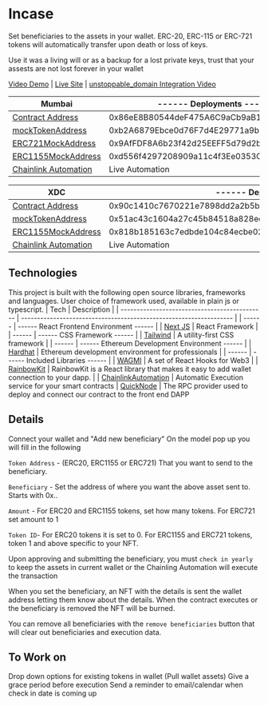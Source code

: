 # Incase

Set beneficiaries to the assets in your wallet.  ERC-20, ERC-115 or ERC-721 tokens will automatically transfer upon death or loss of keys.

Use it was a living will or as a backup for a lost private keys, trust that your assests are not lost forever in your wallet

 [Video Demo](https://youtu.be/gJIGsA7b-E0) | 
 [Live Site](https://incase.vercel.app) | 
 [unstoppable_domain Integration Video](https://youtu.be/YaGbmwwjc3E)

 | Mumbai | ------ Deployments ------ |
 | --------------------------------------------- | ------------------------------------------------------------------ |
 | [Contract Address](https://mumbai.polygonscan.com/address/0x86eE8B80544deF475A6C9aCb9aB14630a9580AD5) | 0x86eE8B80544deF475A6C9aCb9aB14630a9580AD5 |
 | [mockTokenAddress](https://mumbai.polygonscan.com/address/0xb2A6879Ebce0d76F7d4E29771a9b4035f165d74d#writeContract) | 0xb2A6879Ebce0d76F7d4E29771a9b4035f165d74d |
 | [ERC721MockAddress](https://mumbai.polygonscan.com/address/0x9AfFDF8A6b23f42d25EEFF5d79d2b3DEf5092D0E#writeContract) | 0x9AfFDF8A6b23f42d25EEFF5d79d2b3DEf5092D0E |
 | [ERC1155MockAddress](https://mumbai.polygonscan.com/address/0xd556f4297208909a11c4f3Ee0353C06211B0d040#writeContract) | 0xd556f4297208909a11c4f3Ee0353C06211B0d040 |
 | [Chainlink Automation](https://automation.chain.link/mumbai/83612179419742895942894754336124772009671274433691093920740323009965453050319) | Live Automation |


  | XDC | ------ Deployments ------ |
 | --------------------------------------------- | ------------------------------------------------------------------ |
 | [Contract Address](https://explorer.apothem.network/txs/0x90c1410c7670221e7898dd2a2b5b18cde9ccdf819b35d110ad44938b4cc19e3d) | 0x90c1410c7670221e7898dd2a2b5b18cde9ccdf819b35d110ad44938b4cc19e3d |
 | [mockTokenAddress](https://explorer.apothem.network/txs/0x51ac43c1604a27c45b84518a828ec33d63aa3883dd0a71da1643e66014885947#overview) | 0x51ac43c1604a27c45b84518a828ec33d63aa3883dd0a71da1643e66014885947 |
 | [ERC1155MockAddress](https://explorer.apothem.network/txs/0x818b185163c7edbde104c84ecbe02191dcb90d1d123ac3cbd5afe853cae9cbc1#overview) | 0x818b185163c7edbde104c84ecbe02191dcb90d1d123ac3cbd5afe853cae9cbc1 |
 | [Chainlink Automation](https://automation.chain.link/mumbai/83612179419742895942894754336124772009671274433691093920740323009965453050319) | Live Automation |


## Technologies

This project is built with the following open source libraries, frameworks and languages. User choice of framework used, available in plain js or typescript.
| Tech | Description |
| --------------------------------------------- | ------------------------------------------------------------------ |
| ------ | ------ React Frontend Environment ------ |
| [Next JS](https://nextjs.org/) | React Framework |
| ------ | ------ CSS Framework ------ |
| [Tailwind](https://tailwindcss.com/) | A utility-first CSS framework |
| ------ | ------ Ethereum Development Environment ------ |
| [Hardhat](https://hardhat.org/) | Ethereum development environment for professionals |
| ------ | ------ Included Libraries ------ |
| [WAGMI](https://wagmi.sh/) | A set of React Hooks for Web3 |
| [RainbowKit](https://www.rainbowkit.com/docs/introduction) | RainbowKit is a React library that makes it easy to add wallet connection to your dapp. |
| [ChainlinkAutomation](https://automation.chain.link/) | Automatic Execution service for your smart contracts
| [QuickNode](https://www.quicknode.com/) | The RPC provider used to deploy and connect our contract to the front end DAPP


## Details

Connect your wallet and "Add new beneficiary"
On the model pop up you will fill in the following

`Token Address` - (ERC20, ERC1155 or ERC721) That you want to send to the beneficiary.

`Beneficiary` - Set the address of where you want the above asset sent to.  Starts with 0x..

`Amount` - For ERC20 and ERC1155 tokens, set how many tokens.  For ERC721 set amount to 1

`Token ID`- For ERC20 tokens it is set to 0.  For ERC1155 and ERC721 tokens, token 1 and above specific to your NFT. 


Upon approving and submitting the beneficiary, you must `check in yearly` to keep the assets in current wallet or the Chainling Automation will execute the transaction

When you set the beneficiary, an NFT with the details is sent the wallet address letting them know about the details.  When the contract executes or the beneficiary is removed the NFT will be burned.

You can remove all beneficiaries with the `remove beneficiaries` button that will clear out beneficiaries and execution data.


## To Work on

Drop down options for existing tokens in wallet (Pull wallet assets)
Give a grace period before execution
Send a reminder to email/calendar when check in date is coming up

